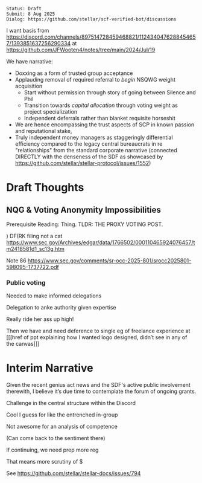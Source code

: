 ```
Status: Draft  
Submit: 8 Aug 2025  
Dialog: https://github.com/stellar/scf-verified-bot/discussions  
```

I want basis from https://discord.com/channels/897514728459468821/1124340476288454657/1393851637256290334 at https://github.com/JFWooten4/notes/tree/main/2024/Jul/19  

We have narrative:  
- Doxxing as a form of trusted group acceptance  
- Applauding removal of required referral to _begin_ NSQWG weight acquisition  
  - Start without permission through story of going between Silence and Phil  
  - Transition towards _capital allocation_ through voting weight as project specialization  
  - Independent deferrals rather than blanket requisite horseshit  
- We are hence encompassing the trust aspects of SCP in known passion and reputational stake,  
- Truly independent money managers as staggeringly differential efficiency compared to the legacy central bureaucrats in re "relationships" from the standard corporate narrative (connected DIRECTLY with the denseness of the SDF as showcased by https://github.com/stellar/stellar-protocol/issues/1552)  

# Draft Thoughts  

## NQG & Voting Anonymity Impossibilities  

Prerequisite Reading: Thing. TLDR: THE PROXY VOTING POST.  

) DF(RK filing not a cat https://www.sec.gov/Archives/edgar/data/1766502/000110465924076457/tm2418581d1_sc13g.htm  

Note 86 https://www.sec.gov/comments/sr-occ-2025-801/srocc2025801-598095-1737722.pdf  

### Public voting  

Needed to make informed delegations  

Delegation to anke authority given expertise  

Really ride her ass up high!  

Then we have and need deference to single eg of freelance experience at [[[href of ppt explaining how I wanted logo designed, didn’t see in any of the canvas]]]  

# Interim Narrative  

Given the recent genius act news and the SDF's active public involvement therewith, I believe it’s due time to contemplate the forum of ongoing grants.  

Challenge in the central structure within the Discord  

Cool I guess for like the entrenched in-group  

Not awesome for an analysis of competence  

(Can come back to the sentiment there)  

If continuing, we need prep more reg  

That means more scrutiny of $  

See https://github.com/stellar/stellar-docs/issues/794  
